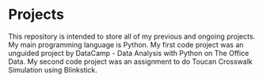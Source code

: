 # Projects
This repository is intended to store all of my previous and ongoing projects. My main programming language is Python.
My first code project was an unguided project by DataCamp - Data Analysis with Python on The Office Data. 
My second code project was an assignment to do Toucan Crosswalk Simulation using Blinkstick.
